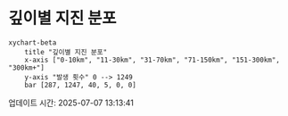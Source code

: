 # 깊이별 지진 분포

```mermaid
xychart-beta
    title "깊이별 지진 분포"
    x-axis ["0-10km", "11-30km", "31-70km", "71-150km", "151-300km", "300km+"]
    y-axis "발생 횟수" 0 --> 1249
    bar [287, 1247, 40, 5, 0, 0]
```

업데이트 시간: 2025-07-07 13:13:41
